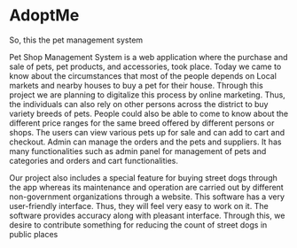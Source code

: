 # AdoptMe
So, this the pet management system 


Pet Shop Management System is a web application where the purchase and sale of pets, pet products, and accessories, took place. Today we came to know about the circumstances that most of the people depends on Local markets and nearby houses to buy a pet for their house. Through this project we are planning to digitalize this process by online marketing. Thus, the individuals can also rely on other persons across the district to buy variety breeds of pets. People could also be able to come to know about the different price ranges for the same breed offered by different persons or shops. The users can view various pets up for sale and can add to cart and checkout. Admin can manage the orders and the pets and suppliers. It has many functionalities such as admin panel for management of pets and categories and orders and cart functionalities.

 Our project also includes a special feature for buying street dogs through the app whereas its maintenance and operation are carried out by different non-government organizations through a website. This software has a very user-friendly interface. Thus, they will feel very easy to work on it. The software provides accuracy along with pleasant interface. Through this, we desire to contribute something for reducing the count of street dogs in public places 
